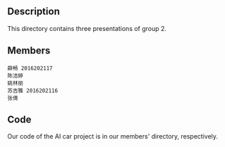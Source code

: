 ## Description
This directory contains three presentations of group 2.

## Members
    薛畅 2016202117
    陈洁婷
    姚林丽
    苏吉雅 2016202116
    张倩

## Code
Our code of the AI car project is in our members' directory, respectively.
